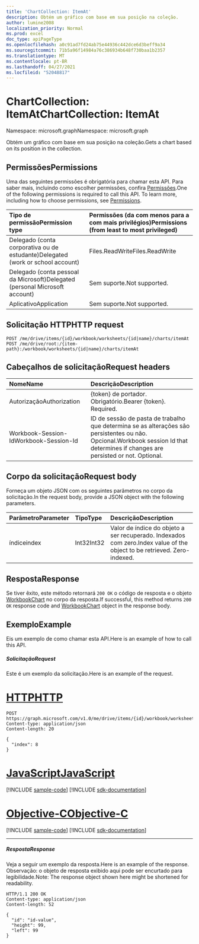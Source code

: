 ```yaml
---
title: 'ChartCollection: ItemAt'
description: Obtém um gráfico com base em sua posição na coleção.
author: lumine2008
localization_priority: Normal
ms.prod: excel
doc_type: apiPageType
ms.openlocfilehash: a0c91ad7fd24ab75e44936c442dce6d3beff9a34
ms.sourcegitcommit: 71b5a96f14984a76c386934b648f730baa1b2357
ms.translationtype: MT
ms.contentlocale: pt-BR
ms.lasthandoff: 04/27/2021
ms.locfileid: "52048817"
---
```

# <a name="chartcollection-itemat"></a><span data-ttu-id="3e5b1-103">ChartCollection: ItemAt</span><span class="sxs-lookup"><span data-stu-id="3e5b1-103">ChartCollection: ItemAt</span></span>

<span data-ttu-id="3e5b1-104">Namespace: microsoft.graph</span><span class="sxs-lookup"><span data-stu-id="3e5b1-104">Namespace: microsoft.graph</span></span>

<span data-ttu-id="3e5b1-105">Obtém um gráfico com base em sua posição na coleção.</span><span class="sxs-lookup"><span data-stu-id="3e5b1-105">Gets a chart based on its position in the collection.</span></span>
## <a name="permissions"></a><span data-ttu-id="3e5b1-106">Permissões</span><span class="sxs-lookup"><span data-stu-id="3e5b1-106">Permissions</span></span>
<span data-ttu-id="3e5b1-p101">Uma das seguintes permissões é obrigatória para chamar esta API. Para saber mais, incluindo como escolher permissões, confira [Permissões](/graph/permissions-reference).</span><span class="sxs-lookup"><span data-stu-id="3e5b1-p101">One of the following permissions is required to call this API. To learn more, including how to choose permissions, see [Permissions](/graph/permissions-reference).</span></span>

|<span data-ttu-id="3e5b1-109">Tipo de permissão</span><span class="sxs-lookup"><span data-stu-id="3e5b1-109">Permission type</span></span>      | <span data-ttu-id="3e5b1-110">Permissões (da com menos para a com mais privilégios)</span><span class="sxs-lookup"><span data-stu-id="3e5b1-110">Permissions (from least to most privileged)</span></span>              |
|:--------------------|:---------------------------------------------------------|
|<span data-ttu-id="3e5b1-111">Delegado (conta corporativa ou de estudante)</span><span class="sxs-lookup"><span data-stu-id="3e5b1-111">Delegated (work or school account)</span></span> | <span data-ttu-id="3e5b1-112">Files.ReadWrite</span><span class="sxs-lookup"><span data-stu-id="3e5b1-112">Files.ReadWrite</span></span>    |
|<span data-ttu-id="3e5b1-113">Delegado (conta pessoal da Microsoft)</span><span class="sxs-lookup"><span data-stu-id="3e5b1-113">Delegated (personal Microsoft account)</span></span> | <span data-ttu-id="3e5b1-114">Sem suporte.</span><span class="sxs-lookup"><span data-stu-id="3e5b1-114">Not supported.</span></span>    |
|<span data-ttu-id="3e5b1-115">Aplicativo</span><span class="sxs-lookup"><span data-stu-id="3e5b1-115">Application</span></span> | <span data-ttu-id="3e5b1-116">Sem suporte.</span><span class="sxs-lookup"><span data-stu-id="3e5b1-116">Not supported.</span></span> |

## <a name="http-request"></a><span data-ttu-id="3e5b1-117">Solicitação HTTP</span><span class="sxs-lookup"><span data-stu-id="3e5b1-117">HTTP request</span></span>

<!-- { "blockType": "ignored" } -->
```http
POST /me/drive/items/{id}/workbook/worksheets/{id|name}/charts/itemAt
POST /me/drive/root:/{item-path}:/workbook/worksheets/{id|name}/charts/itemAt

```
## <a name="request-headers"></a><span data-ttu-id="3e5b1-118">Cabeçalhos de solicitação</span><span class="sxs-lookup"><span data-stu-id="3e5b1-118">Request headers</span></span>
| <span data-ttu-id="3e5b1-119">Nome</span><span class="sxs-lookup"><span data-stu-id="3e5b1-119">Name</span></span>       | <span data-ttu-id="3e5b1-120">Descrição</span><span class="sxs-lookup"><span data-stu-id="3e5b1-120">Description</span></span>|
|:---------------|:----------|
| <span data-ttu-id="3e5b1-121">Autorização</span><span class="sxs-lookup"><span data-stu-id="3e5b1-121">Authorization</span></span>  | <span data-ttu-id="3e5b1-p102">{token} de portador. Obrigatório.</span><span class="sxs-lookup"><span data-stu-id="3e5b1-p102">Bearer {token}. Required.</span></span> |
| <span data-ttu-id="3e5b1-124">Workbook-Session-Id</span><span class="sxs-lookup"><span data-stu-id="3e5b1-124">Workbook-Session-Id</span></span>  | <span data-ttu-id="3e5b1-p103">ID de sessão de pasta de trabalho que determina se as alterações são persistentes ou não. Opcional.</span><span class="sxs-lookup"><span data-stu-id="3e5b1-p103">Workbook session Id that determines if changes are persisted or not. Optional.</span></span>|

## <a name="request-body"></a><span data-ttu-id="3e5b1-127">Corpo da solicitação</span><span class="sxs-lookup"><span data-stu-id="3e5b1-127">Request body</span></span>
<span data-ttu-id="3e5b1-128">Forneça um objeto JSON com os seguintes parâmetros no corpo da solicitação.</span><span class="sxs-lookup"><span data-stu-id="3e5b1-128">In the request body, provide a JSON object with the following parameters.</span></span>

| <span data-ttu-id="3e5b1-129">Parâmetro</span><span class="sxs-lookup"><span data-stu-id="3e5b1-129">Parameter</span></span>    | <span data-ttu-id="3e5b1-130">Tipo</span><span class="sxs-lookup"><span data-stu-id="3e5b1-130">Type</span></span>   |<span data-ttu-id="3e5b1-131">Descrição</span><span class="sxs-lookup"><span data-stu-id="3e5b1-131">Description</span></span>|
|:---------------|:--------|:----------|
|<span data-ttu-id="3e5b1-132">índice</span><span class="sxs-lookup"><span data-stu-id="3e5b1-132">index</span></span>|<span data-ttu-id="3e5b1-133">Int32</span><span class="sxs-lookup"><span data-stu-id="3e5b1-133">Int32</span></span>|<span data-ttu-id="3e5b1-p104">Valor de índice do objeto a ser recuperado. Indexados com zero.</span><span class="sxs-lookup"><span data-stu-id="3e5b1-p104">Index value of the object to be retrieved. Zero-indexed.</span></span>|

## <a name="response"></a><span data-ttu-id="3e5b1-136">Resposta</span><span class="sxs-lookup"><span data-stu-id="3e5b1-136">Response</span></span>

<span data-ttu-id="3e5b1-137">Se tiver êxito, este método retornará `200 OK` o código de resposta e o objeto [WorkbookChart](../resources/chart.md) no corpo da resposta.</span><span class="sxs-lookup"><span data-stu-id="3e5b1-137">If successful, this method returns `200 OK` response code and [WorkbookChart](../resources/chart.md) object in the response body.</span></span>

## <a name="example"></a><span data-ttu-id="3e5b1-138">Exemplo</span><span class="sxs-lookup"><span data-stu-id="3e5b1-138">Example</span></span>
<span data-ttu-id="3e5b1-139">Eis um exemplo de como chamar esta API.</span><span class="sxs-lookup"><span data-stu-id="3e5b1-139">Here is an example of how to call this API.</span></span>
##### <a name="request"></a><span data-ttu-id="3e5b1-140">Solicitação</span><span class="sxs-lookup"><span data-stu-id="3e5b1-140">Request</span></span>
<span data-ttu-id="3e5b1-141">Este é um exemplo da solicitação.</span><span class="sxs-lookup"><span data-stu-id="3e5b1-141">Here is an example of the request.</span></span>

# <a name="http"></a>[<span data-ttu-id="3e5b1-142">HTTP</span><span class="sxs-lookup"><span data-stu-id="3e5b1-142">HTTP</span></span>](#tab/http)
<!--{
  "blockType": "request",
  "isComposable": true,
  "name": "chartcollection_itemat",
  "idempotent": true,
  "@type": "requestBodyResourceFor.chartcollection_itemat"
}-->
```http
POST https://graph.microsoft.com/v1.0/me/drive/items/{id}/workbook/worksheets/{id|name}/charts/itemAt
Content-type: application/json
Content-length: 20

{
  "index": 8
}
```
# <a name="javascript"></a>[<span data-ttu-id="3e5b1-143">JavaScript</span><span class="sxs-lookup"><span data-stu-id="3e5b1-143">JavaScript</span></span>](#tab/javascript)
[!INCLUDE [sample-code](../includes/snippets/javascript/chartcollection-itemat-javascript-snippets.md)]
[!INCLUDE [sdk-documentation](../includes/snippets/snippets-sdk-documentation-link.md)]

# <a name="objective-c"></a>[<span data-ttu-id="3e5b1-144">Objective-C</span><span class="sxs-lookup"><span data-stu-id="3e5b1-144">Objective-C</span></span>](#tab/objc)
[!INCLUDE [sample-code](../includes/snippets/objc/chartcollection-itemat-objc-snippets.md)]
[!INCLUDE [sdk-documentation](../includes/snippets/snippets-sdk-documentation-link.md)]

---


##### <a name="response"></a><span data-ttu-id="3e5b1-145">Resposta</span><span class="sxs-lookup"><span data-stu-id="3e5b1-145">Response</span></span>
<span data-ttu-id="3e5b1-146">Veja a seguir um exemplo da resposta.</span><span class="sxs-lookup"><span data-stu-id="3e5b1-146">Here is an example of the response.</span></span> <span data-ttu-id="3e5b1-147">Observação: o objeto de resposta exibido aqui pode ser encurtado para legibilidade.</span><span class="sxs-lookup"><span data-stu-id="3e5b1-147">Note: The response object shown here might be shortened for readability.</span></span>
<!-- {
  "blockType": "response",
  "truncated": true,
  "@odata.type": "microsoft.graph.workbookChart"
} -->
```http
HTTP/1.1 200 OK
Content-type: application/json
Content-length: 52

{
  "id": "id-value",
  "height": 99,
  "left": 99
}
```

<!-- uuid: 8fcb5dbc-d5aa-4681-8e31-b001d5168d79
2015-10-25 14:57:30 UTC -->
<!-- {
  "type": "#page.annotation",
  "description": "ChartCollection: ItemAt",
  "keywords": "",
  "section": "documentation",
  "tocPath": "",
  "suppressions": [
  ]
}-->

